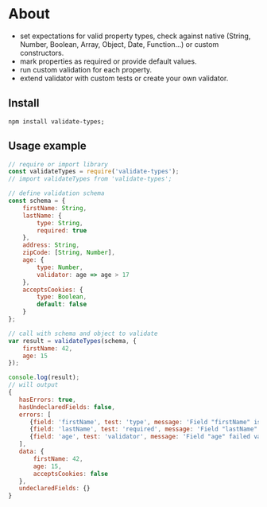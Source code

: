 # About
- set expectations for valid property types, check against native (String, Number, Boolean, Array, Object, Date, Function...) or custom constructors.
- mark properties as required or provide default values.
- run custom validation for each property.
- extend validator with custom tests or create your own validator.

## Install
```
npm install validate-types;
```

## Usage example

```js
// require or import library
const validateTypes = require('validate-types');
// import validateTypes from 'validate-types';

// define validation schema
const schema = {
    firstName: String,
    lastName: {
        type: String,
        required: true
    },
    address: String,
    zipCode: [String, Number],
    age: {
        type: Number,
        validator: age => age > 17
    },
    acceptsCookies: {
        type: Boolean,
        default: false
    }
};

// call with schema and object to validate
var result = validateTypes(schema, {
    firstName: 42,
    age: 15
});

console.log(result);
// will output
{
   hasErrors: true,
   hasUndeclaredFields: false,
   errors: [
      {field: 'firstName', test: 'type', message: 'Field "firstName" is of invalid type'},
      {field: 'lastName', test: 'required', message: 'Field "lastName" is required'},
      {field: 'age', test: 'validator', message: 'Field "age" failed validation'}
   ],
   data: {
       firstName: 42,
       age: 15,
       acceptsCookies: false
   },
   undeclaredFields: {}
}
```
